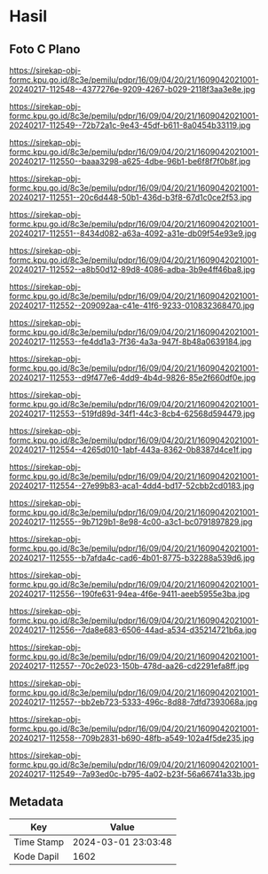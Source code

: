# Hasil

## Foto C Plano

https://sirekap-obj-formc.kpu.go.id/8c3e/pemilu/pdpr/16/09/04/20/21/1609042021001-20240217-112548--4377276e-9209-4267-b029-2118f3aa3e8e.jpg

https://sirekap-obj-formc.kpu.go.id/8c3e/pemilu/pdpr/16/09/04/20/21/1609042021001-20240217-112549--72b72a1c-9e43-45df-b611-8a0454b33119.jpg

https://sirekap-obj-formc.kpu.go.id/8c3e/pemilu/pdpr/16/09/04/20/21/1609042021001-20240217-112550--baaa3298-a625-4dbe-96b1-be6f8f7f0b8f.jpg

https://sirekap-obj-formc.kpu.go.id/8c3e/pemilu/pdpr/16/09/04/20/21/1609042021001-20240217-112551--20c6d448-50b1-436d-b3f8-67d1c0ce2f53.jpg

https://sirekap-obj-formc.kpu.go.id/8c3e/pemilu/pdpr/16/09/04/20/21/1609042021001-20240217-112551--8434d082-a63a-4092-a31e-db09f54e93e9.jpg

https://sirekap-obj-formc.kpu.go.id/8c3e/pemilu/pdpr/16/09/04/20/21/1609042021001-20240217-112552--a8b50d12-89d8-4086-adba-3b9e4ff46ba8.jpg

https://sirekap-obj-formc.kpu.go.id/8c3e/pemilu/pdpr/16/09/04/20/21/1609042021001-20240217-112552--209092aa-c41e-41f6-9233-010832368470.jpg

https://sirekap-obj-formc.kpu.go.id/8c3e/pemilu/pdpr/16/09/04/20/21/1609042021001-20240217-112553--fe4dd1a3-7f36-4a3a-947f-8b48a0639184.jpg

https://sirekap-obj-formc.kpu.go.id/8c3e/pemilu/pdpr/16/09/04/20/21/1609042021001-20240217-112553--d9f477e6-4dd9-4b4d-9826-85e2f660df0e.jpg

https://sirekap-obj-formc.kpu.go.id/8c3e/pemilu/pdpr/16/09/04/20/21/1609042021001-20240217-112553--519fd89d-34f1-44c3-8cb4-62568d594479.jpg

https://sirekap-obj-formc.kpu.go.id/8c3e/pemilu/pdpr/16/09/04/20/21/1609042021001-20240217-112554--4265d010-1abf-443a-8362-0b8387d4ce1f.jpg

https://sirekap-obj-formc.kpu.go.id/8c3e/pemilu/pdpr/16/09/04/20/21/1609042021001-20240217-112554--27e99b83-aca1-4dd4-bd17-52cbb2cd0183.jpg

https://sirekap-obj-formc.kpu.go.id/8c3e/pemilu/pdpr/16/09/04/20/21/1609042021001-20240217-112555--9b7129b1-8e98-4c00-a3c1-bc0791897829.jpg

https://sirekap-obj-formc.kpu.go.id/8c3e/pemilu/pdpr/16/09/04/20/21/1609042021001-20240217-112555--b7afda4c-cad6-4b01-8775-b32288a539d6.jpg

https://sirekap-obj-formc.kpu.go.id/8c3e/pemilu/pdpr/16/09/04/20/21/1609042021001-20240217-112556--190fe631-94ea-4f6e-9411-aeeb5955e3ba.jpg

https://sirekap-obj-formc.kpu.go.id/8c3e/pemilu/pdpr/16/09/04/20/21/1609042021001-20240217-112556--7da8e683-6506-44ad-a534-d35214721b6a.jpg

https://sirekap-obj-formc.kpu.go.id/8c3e/pemilu/pdpr/16/09/04/20/21/1609042021001-20240217-112557--70c2e023-150b-478d-aa26-cd2291efa8ff.jpg

https://sirekap-obj-formc.kpu.go.id/8c3e/pemilu/pdpr/16/09/04/20/21/1609042021001-20240217-112557--bb2eb723-5333-496c-8d88-7dfd7393068a.jpg

https://sirekap-obj-formc.kpu.go.id/8c3e/pemilu/pdpr/16/09/04/20/21/1609042021001-20240217-112558--709b2831-b690-48fb-a549-102a4f5de235.jpg

https://sirekap-obj-formc.kpu.go.id/8c3e/pemilu/pdpr/16/09/04/20/21/1609042021001-20240217-112549--7a93ed0c-b795-4a02-b23f-56a66741a33b.jpg


## Metadata

| Key        | Value               |
| ---------- | ------------------- |
| Time Stamp | 2024-03-01 23:03:48 |
| Kode Dapil | 1602                |



